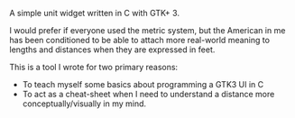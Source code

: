 A simple unit widget written in C with GTK+ 3.

I would prefer if everyone used the metric system, but the American in me
has been conditioned to be able to attach more real-world meaning to lengths
and distances when they are expressed in feet.

This is a tool I wrote for two primary reasons:

* To teach myself some basics about programming a GTK3 UI in C
* To act as a cheat-sheet when I need to understand a distance more
conceptually/visually in my mind.
